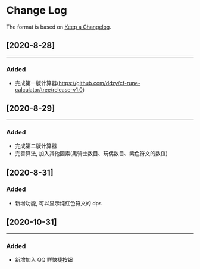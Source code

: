 # Change Log

The format is based on [Keep a Changelog](http://keepachangelog.com/).

## [2020-8-28]

------

### Added

- 完成第一版计算器(https://github.com/ddzy/cf-rune-calculator/tree/release-v1.0)

## [2020-8-29]

------

### Added

- 完成第二版计算器
- 完善算法, 加入其他因素(黑骑士数目、玩偶数目、紫色符文的数值)

## [2020-8-31]

### Added

- 新增功能, 可以显示纯红色符文的 dps

## [2020-10-31]

------

### Added

- 新增加入 QQ 群快捷按钮